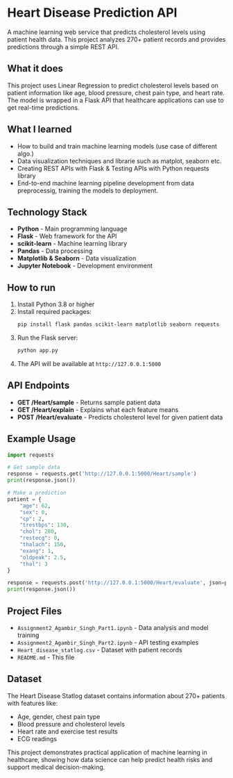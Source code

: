 # Heart Disease Prediction API

A machine learning web service that predicts cholesterol levels using patient health data. This project analyzes 270+ patient records and provides predictions through a simple REST API.

## What it does

This project uses Linear Regression to predict cholesterol levels based on patient information like age, blood pressure, chest pain type, and heart rate. The model is wrapped in a Flask API that healthcare applications can use to get real-time predictions.

## What I learned

- How to build and train machine learning models (use case of different algo.)
- Data visualization techniques and librarie such as matplot, seaborn etc.
- Creating REST APIs with Flask & Testing APIs with Python requests library
- End-to-end machine learning pipeline development from data preprocessig, training the models to deployment.
  

## Technology Stack

- **Python** - Main programming language
- **Flask** - Web framework for the API
- **scikit-learn** - Machine learning library
- **Pandas** - Data processing
- **Matplotlib & Seaborn** - Data visualization
- **Jupyter Notebook** - Development environment

## How to run

1. Install Python 3.8 or higher
2. Install required packages:
   ```bash
   pip install flask pandas scikit-learn matplotlib seaborn requests
   ```
3. Run the Flask server:
   ```bash
   python app.py
   ```
4. The API will be available at `http://127.0.0.1:5000`

## API Endpoints

- **GET /Heart/sample** - Returns sample patient data
- **GET /Heart/explain** - Explains what each feature means
- **POST /Heart/evaluate** - Predicts cholesterol level for given patient data

## Example Usage

```python
import requests

# Get sample data
response = requests.get('http://127.0.0.1:5000/Heart/sample')
print(response.json())

# Make a prediction
patient = {
    "age": 62,
    "sex": 0,
    "cp": 2,
    "trestbps": 130,
    "chol": 280,
    "restecg": 0,
    "thalach": 150,
    "exang": 1,
    "oldpeak": 2.5,
    "thal": 3
}

response = requests.post('http://127.0.0.1:5000/Heart/evaluate', json=patient)
print(response.json())
```

## Project Files

- `Assignment2_Agambir_Singh_Part1.ipynb` - Data analysis and model training
- `Assignment2_Agambir_Singh_Part2.ipynb` - API testing examples
- `Heart_disease_statlog.csv` - Dataset with patient records
- `README.md` - This file

## Dataset

The Heart Disease Statlog dataset contains information about 270+ patients with features like:
- Age, gender, chest pain type
- Blood pressure and cholesterol levels
- Heart rate and exercise test results
- ECG readings

This project demonstrates practical application of machine learning in healthcare, showing how data science can help predict health risks and support medical decision-making.
